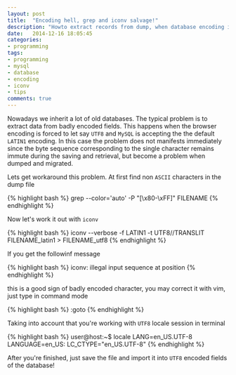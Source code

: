 ```yaml
---
layout: post
title:  "Encoding hell, grep and iconv salvage!"
description: "Howto extract records from dump, when database encoding is different with respect to the connection."
date:   2014-12-16 18:05:45
categories:
- programming
tags:
- programming
- mysql
- database
- encoding
- iconv
- tips
comments: true
---
```


Nowadays we inherit a lot of old databases. 
The typical problem is to extract data from badly encoded fields. 
This happens when the browser encoding is forced to let say `UTF8` 
and `MySQL` is accepting the the default `LATIN1` encoding. In this case
the problem does not manifests immediately since the byte sequence corresponding to 
the single character remains immute during the saving and retrieval, but become a problem 
when dumped and migrated. 

Lets get workaround this problem. At first find non `ASCII` characters in the dump file 

{% highlight bash %}
grep --color='auto' -P "[\x80-\xFF]" FILENAME
{% endhighlight %}

Now let's work it out with `iconv`

{% highlight bash %}
iconv --verbose -f LATIN1 -t UTF8//TRANSLIT FILENAME_latin1 > FILENAME_utf8
{% endhighlight %}

If you get the followinf message

{% highlight bash %}
iconv: illegal input sequence at position <NUMBER>
{% endhighlight %}

this is a good sign of badly encoded character, you may correct it with vim, just type in command mode

{% highlight bash %}
:goto <NUMBER>
{% endhighlight %}

Taking into account that you're working with `UTF8` locale session in terminal

{% highlight bash %}
user@host:~$ locale 
LANG=en_US.UTF-8
LANGUAGE=en_US:
LC_CTYPE="en_US.UTF-8"
{% endhighlight %}

After you're finished, just save the file and import it into `UTF8` encoded fields of the database!
